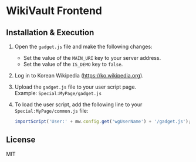 # WikiVault Frontend

## Installation & Execution

1. Open the `gadget.js` file and make the following changes:
   - Set the value of the `MAIN_URI` key to your server address.
   - Set the value of the `IS_DEMO` key to `false`.

2. Log in to Korean Wikipedia (https://ko.wikipedia.org).

3. Upload the `gadget.js` file to your user script page.  
   Example: `Special:MyPage/gadget.js`

4. To load the user script, add the following line to your `Special:MyPage/common.js` file:  
   ```js
   importScript('User:' + mw.config.get('wgUserName') + '/gadget.js');
   ```

## License

MIT
